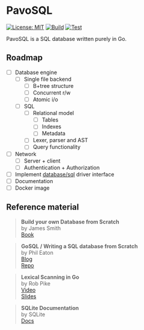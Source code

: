 # PavoSQL

[![License: MIT](https://img.shields.io/badge/License-MIT-blue.svg)](LICENSE)
[![Build](https://github.com/gKits/PavoSQL/actions/workflows/gobuild.yaml/badge.svg)](https://github.com/gKits/PavoSQL/actions/workflows/gobuild.yaml)
[![Test](https://github.com/gKits/PavoSQL/actions/workflows/gotest.yaml/badge.svg)](https://github.com/gKits/PavoSQL/actions/workflows/gotest.yaml)

PavoSQL is a SQL database written purely in Go.

## Roadmap

- [ ] Database engine
  - [ ] Single file backend
    - [ ] B+tree structure
    - [ ] Concurrent r/w
    - [ ] Atomic i/o
  - [ ] SQL
    - [ ] Relational model
      - [ ] Tables
      - [ ] Indexes
      - [ ] Metadata
    - [ ] Lexer, parser and AST
    - [ ] Query functionality
- [ ] Network
  - [ ] Server + client
  - [ ] Authentication + Authorization
- [ ] Implement [database/sql](https://pkg.go.dev/database/sql) driver interface
- [ ] Documentation
- [ ] Docker image

## Reference material

> **Build your own Database from Scratch**  
> by James Smith  
> [Book](https://build-your-own.org/database/)

> **GoSQL / Writing a SQL database from Scratch**  
> by Phil Eaton  
> [Blog](https://notes.eatonphil.com/database-basics.html)  
> [Repo](https://github.com/eatonphil/gosql)

> **Lexical Scanning in Go**  
> by Rob Pike  
> [Video](https://www.youtube.com/watch?v=HxaD_trXwRE)  
> [Slides](https://go.dev/talks/2011/lex.slide)

> **SQLite Documentation**  
> by SQLite  
> [Docs](https://sqlite.org/docs.html)
